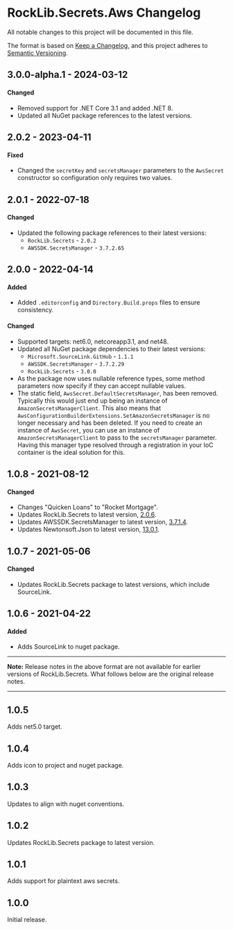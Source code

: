 # RockLib.Secrets.Aws Changelog

All notable changes to this project will be documented in this file.

The format is based on [Keep a Changelog](https://keepachangelog.com/en/1.0.0/),
and this project adheres to [Semantic Versioning](https://semver.org/spec/v2.0.0.html).

## 3.0.0-alpha.1 - 2024-03-12

#### Changed
- Removed support for .NET Core 3.1 and added .NET 8.
- Updated all NuGet package references to the latest versions.

## 2.0.2 - 2023-04-11

#### Fixed
- Changed the `secretKey` and `secretsManager` parameters to the `AwsSecret` constructor so configuration only requires two values.

## 2.0.1 - 2022-07-18

#### Changed
- Updated the following package references to their latest versions:
  - `RockLib.Secrets` - `2.0.2`
  - `AWSSDK.SecretsManager` - `3.7.2.65`

## 2.0.0 - 2022-04-14

#### Added
- Added `.editorconfig` and `Directory.Build.props` files to ensure consistency.

#### Changed
- Supported targets: net6.0, netcoreapp3.1, and net48.
- Updated all NuGet package dependencies to their latest versions:
  - `Microsoft.SourceLink.GitHub` - `1.1.1`
  - `AWSSDK.SecretsManager` - `3.7.2.29`
  - `RockLib.Secrets` - `3.0.0`
- As the package now uses nullable reference types, some method parameters now specify if they can accept nullable values.
- The static field, `AwsSecret.DefaultSecretsManager`, has been removed. Typically this would just end up being an instance of `AmazonSecretsManagerClient`. This also means that `AwsConfigurationBuilderExtensions.SetAmazonSecretsManager` is no longer necessary and has been deleted. If you need to create an instance of `AwsSecret`, you can use an instance of `AmazonSecretsManagerClient` to pass to the `secretsManager` parameter. Having this manager type resolved through a registration in your IoC container is the ideal solution for this.

## 1.0.8 - 2021-08-12

#### Changed

- Changes "Quicken Loans" to "Rocket Mortgage".
- Updates RockLib.Secrets to latest version, [2.0.6](https://github.com/RockLib/RockLib.Secrets/blob/main/RockLib.Secrets/CHANGELOG.md#206---2021-08-12).
- Updates AWSSDK.SecretsManager to latest version, [3.7.1.4](https://github.com/aws/aws-sdk-net/blob/master/SDK.CHANGELOG.md#37950-2021-08-12-1814-utc).
- Updates Newtonsoft.Json to latest version, [13.0.1](https://github.com/JamesNK/Newtonsoft.Json/releases/tag/13.0.1).

## 1.0.7 - 2021-05-06

#### Changed

- Updates RockLib.Secrets package to latest versions, which include SourceLink.

## 1.0.6 - 2021-04-22

#### Added

- Adds SourceLink to nuget package.

----

**Note:** Release notes in the above format are not available for earlier versions of
RockLib.Secrets. What follows below are the original release notes.

----

## 1.0.5

Adds net5.0 target.

## 1.0.4

Adds icon to project and nuget package.

## 1.0.3

Updates to align with nuget conventions.

## 1.0.2

Updates RockLib.Secrets package to latest version.

## 1.0.1

Adds support for plaintext aws secrets.

## 1.0.0

Initial release.
